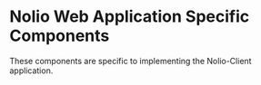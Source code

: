 # Nolio Web Application Specific Components

These components are specific to implementing the Nolio-Client application.
